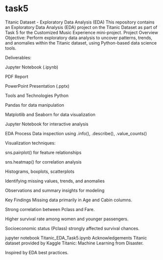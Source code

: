 # task5
Titanic Dataset - Exploratory Data Analysis (EDA)
This repository contains an Exploratory Data Analysis (EDA) project on the Titanic Dataset as part of Task 5 for the Customized Music Experience mini-project.
 Project Overview
Objective:
Perform exploratory data analysis to uncover patterns, trends, and anomalies within the Titanic dataset, using Python-based data science tools.

Deliverables:

Jupyter Notebook (.ipynb)

PDF Report

PowerPoint Presentation (.pptx)

 Tools and Technologies
Python

Pandas for data manipulation

Matplotlib and Seaborn for data visualization

Jupyter Notebook for interactive analysis

 EDA Process
Data inspection using .info(), .describe(), .value_counts()

Visualization techniques:

sns.pairplot() for feature relationships

sns.heatmap() for correlation analysis

Histograms, boxplots, scatterplots

Identifying missing values, trends, and anomalies

Observations and summary insights for modeling

 Key Findings
Missing data primarily in Age and Cabin columns.

Strong correlation between Pclass and Fare.

Higher survival rate among women and younger passengers.

Socioeconomic status (Pclass) strongly affected survival chances.


jupyter notebook Titanic_EDA_Task5.ipynb
 Acknowledgements
Titanic dataset provided by Kaggle Titanic: Machine Learning from Disaster.

Inspired by EDA best practices.
